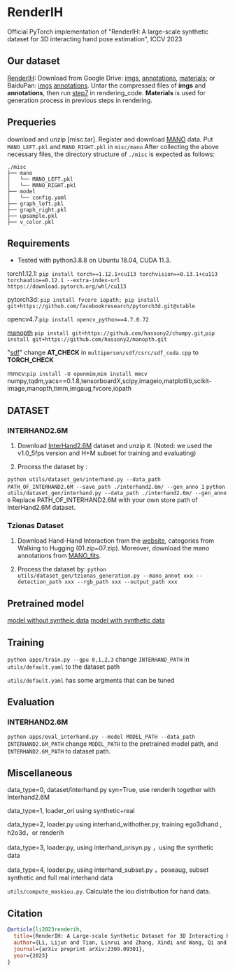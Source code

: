 # RenderIH
Official PyTorch implementation of "RenderIH: A large-scale synthetic dataset for 3D interacting hand pose estimation", ICCV 2023

## Our dataset
[RenderIH](./rendering_code): Download from Google Drive: [imgs](https://drive.google.com/file/d/1nl5VZvnKN3SIJnBOis4rfsuG_DT0smLl/view?usp=drive_link), [annotations](https://drive.google.com/file/d/1wOuZTgWODhyelLXJr7Kv9tuEiFxcWIif/view?usp=drive_link), [materials](https://drive.google.com/file/d/1NQJvLTuY2hKYfhMBqG-OADrosDGMuPzr/view?usp=drive_link); or BaiduPan: [imgs](https://pan.baidu.com/s/1M0vxWRbBu1lH_fV9FPBHbg?pwd=mo5n) [annotations](https://pan.baidu.com/s/1XFIbU_QHT1Smi2WL_LmCJw?pwd=ajbf). Untar the compressed files of **imgs** and **annotations**, then run [step7](https://github.com/adwardlee/RenderIH/blob/main/rendering_code/step7_gen_annotations.py) in rendering_code. **Materials** is used for generation process in previous steps in rendering.

## Prequeries
download and unzip [misc.tar].
Register and download [MANO](https://mano.is.tue.mpg.de/)  data. Put `MANO_LEFT.pkl` and `MANO_RIGHT.pkl` in `misc/mano`
After collecting the above necessary files, the directory structure of `./misc` is expected as follows:

```
./misc
├── mano
│   └── MANO_LEFT.pkl
│   └── MANO_RIGHT.pkl
├── model
│   └── config.yaml
├── graph_left.pkl
├── graph_right.pkl
├── upsample.pkl
├── v_color.pkl

```

## Requirements
- Tested with python3.8.8 on Ubuntu 18.04, CUDA 11.3.

torch1.12.1: `pip install torch==1.12.1+cu113 torchvision==0.13.1+cu113 torchaudio==0.12.1 --extra-index-url https://download.pytorch.org/whl/cu113`

pytorch3d: `pip install fvcore iopath; pip install git+https://github.com/facebookresearch/pytorch3d.git@stable`

opencv4.7:`pip install opencv_python==4.7.0.72`

[manopth](https://github.com/hassony2/manopth) `pip install git+https://github.com/hassony2/chumpy.git`,`pip install git+https://github.com/hassony2/manopth.git`

"[sdf](https://github.com/JiangWenPL/multiperson/tree/master/sdf)" change **AT_CHECK** in `multiperson/sdf/csrc/sdf_cuda.cpp` to **TORCH_CHECK** 

mmcv:`pip install -U openmim`,`mim install mmcv`
numpy,tqdm,yacs==0.1.8,tensorboardX,scipy,imageio,matplotlib,scikit-image,manopth,timm,imgaug,fvcore,iopath


## DATASET
### INTERHAND2.6M
1) Download [InterHand2.6M](https://mks0601.github.io/InterHand2.6M/) dataset and unzip it. (Noted: we used the v1.0_5fps version and H+M subset for training and evaluating)

2) Process the dataset by :

```python utils/dataset_gen/interhand.py --data_path PATH_OF_INTERHAND2.6M --save_path ./interhand2.6m/ --gen_anno 1```
```python utils/dataset_gen/interhand.py --data_path ./interhand2.6m/ --gen_anno 0```
Replace PATH_OF_INTERHAND2.6M with your own store path of InterHand2.6M dataset.

### Tzionas Dataset
1) Download Hand-Hand Interaction from the [website](https://files.is.tue.mpg.de/dtzionas/Hand-Object-Capture/), categories from Walking to Hugging (01.zip~07.zip). Moreover, download the mano annotations from [MANO_fits](http://files.is.tue.mpg.de/dtzionas/Hand-Object-Capture/Dataset/MANO_compatible/IJCV16___Results_MANO___parms_for___joints21.zip).

2) Process the dataset by:
```python utils/dataset_gen/tzionas_generation.py --mano_annot xxx --detection_path xxx --rgb_path xxx --output_path xxx```

## Pretrained model
[model without syntheic data](https://drive.google.com/file/d/192abd-pdyHl89Td0or7fll38KCsBC7bv/view?usp=drive_link)
[model with synthetic data](https://drive.google.com/file/d/13zsI-8PQn2UFqOjwObZrw9KHIpdFnHrg/view?usp=drive_link)

## Training
`python apps/train.py --gpu 0,1,2,3`
change `INTERHAND_PATH` in `utils/default.yaml` to the dataset path

`utils/default.yaml` has some argments that can be tuned

## Evaluation

### INTERHAND2.6M
`python apps/eval_interhand.py --model MODEL_PATH --data_path INTERHAND2.6M_PATH`
change `MODEL_PATH` to the pretrained model path, and `INTERHAND2.6M_PATH` to dataset path.


## Miscellaneous
data_type=0, dataset/interhand.py syn=True, use renderih together with Interhand2.6M

data_type=1, loader_ori using synthetic+real

data_type=2, loader.py using interhand_withother.py, training ego3dhand , h2o3d，or renderih

data_type=3, loader.py, using interhand_orisyn.py ，using the synthetic data

data_type=4, loader.py, using interhand_subset.py ，poseaug, subset synthetic and full real interhand data

`utils/compute_maskiou.py`. Calculate the iou distribution for hand data.
## Citation

```bibtex
@article{li2023renderih,
  title={RenderIH: A Large-scale Synthetic Dataset for 3D Interacting Hand Pose Estimation},
  author={Li, Lijun and Tian, Linrui and Zhang, Xindi and Wang, Qi and Zhang, Bang and Liu, Mengyuan and Chen, Chen},
  journal={arXiv preprint arXiv:2309.09301},
  year={2023}
}
```
